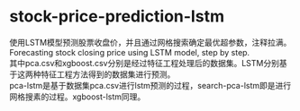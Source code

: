 # stock-price-prediction-lstm
使用LSTM模型预测股票收盘价，并且通过网格搜索确定最优超参数，注释拉满。Forecasting stock closing price using LSTM model, step by step.  
其中pca.csv和xgboost.csv分别是经过特征工程处理后的数据集。LSTM分别基于这两种特征工程方法得到的数据集进行预测。  
pca-lstm是基于数据集pca.csv进行lstm预测的过程，search-pca-lstm即是进行网格搜素的过程。xgboost-lstm同理。  
